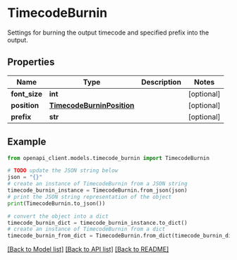 # TimecodeBurnin

Settings for burning the output timecode and specified prefix into the output.

## Properties

Name | Type | Description | Notes
------------ | ------------- | ------------- | -------------
**font_size** | **int** |  | [optional] 
**position** | [**TimecodeBurninPosition**](TimecodeBurninPosition.md) |  | [optional] 
**prefix** | **str** |  | [optional] 

## Example

```python
from openapi_client.models.timecode_burnin import TimecodeBurnin

# TODO update the JSON string below
json = "{}"
# create an instance of TimecodeBurnin from a JSON string
timecode_burnin_instance = TimecodeBurnin.from_json(json)
# print the JSON string representation of the object
print(TimecodeBurnin.to_json())

# convert the object into a dict
timecode_burnin_dict = timecode_burnin_instance.to_dict()
# create an instance of TimecodeBurnin from a dict
timecode_burnin_from_dict = TimecodeBurnin.from_dict(timecode_burnin_dict)
```
[[Back to Model list]](../README.md#documentation-for-models) [[Back to API list]](../README.md#documentation-for-api-endpoints) [[Back to README]](../README.md)


